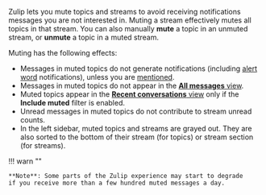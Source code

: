 Zulip lets you mute topics and streams to avoid receiving notifications messages
you are not interested in. Muting a stream effectively mutes all topics in
that stream. You can also manually **mute** a topic in an unmuted stream, or
**unmute** a topic in a muted stream.

Muting has the following effects:

- Messages in muted topics do not generate notifications (including [alert
  word](/help/dm-mention-alert-notifications#alert-words) notifications), unless
  you are [mentioned](/help/mention-a-user-or-group).
- Messages in muted topics do not appear in the [**All messages**
  view](/help/all-messages).
- Muted topics appear in the [**Recent conversations**
  view](/help/recent-conversations) only if the **Include muted** filter is
  enabled.
- Unread messages in muted topics do not contribute to stream unread counts.
- In the left sidebar, muted topics and streams are grayed out. They are also
  sorted to the bottom of their stream (for topics) or stream section (for
  streams).

!!! warn ""

    **Note**: Some parts of the Zulip experience may start to degrade
    if you receive more than a few hundred muted messages a day.
